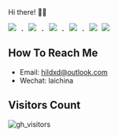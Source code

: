 Hi there! 👋🏻

<samp>
  <a href="https://github.com/vuejs/core"><img src="https://api.iconify.design/logos:react.svg" /></a> .
  <a href="https://github.com/vitejs/vite"><img src="https://api.iconify.design/logos:vitejs.svg" /></a> .
  <a href="https://github.com/microsoft/TypeScript"><img src="https://api.iconify.design/logos:typescript-icon.svg" /></a> .
  <a href="https://github.com/unocss/unocss"><img src="https://api.iconify.design/logos:tailwindcss.svg" /></a> .
  <a href="https://github.com/rust-lang/rust"><img src="https://api.iconify.design/logos:rust.svg" /></a>
  <a href="https://github.com/rust-lang/rust"><img src="https://api.iconify.design/logos:go.svg" /></a>
</samp>

## How To Reach Me

- Email: hildxd@outlook.com
- Wechat: laichina


## Visitors Count

![gh_visitors](https://profile-counter.glitch.me/hildxd/count.svg)


